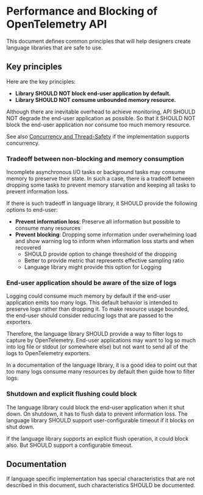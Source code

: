 # Performance and Blocking of OpenTelemetry API

This document defines common principles that will help designers create language libraries that are safe to use. 

## Key principles

Here are the key principles:

- **Library SHOULD NOT block end-user application by default.**
- **Library SHOULD NOT consume unbounded memory resource.**

Although there are inevitable overhead to achieve monitoring, API SHOULD NOT degrade the end-user application as possible. So that it SHOULD NOT block the end-user application nor consume too much memory resource.

See also [Concurrency and Thread-Safety](concurrency.md) if the implementation supports concurrency.

### Tradeoff between non-blocking and memory consumption

Incomplete asynchronous I/O tasks or background tasks may consume memory to preserve their state. In such a case, there is a tradeoff between dropping some tasks to prevent memory starvation and keeping all tasks to prevent information loss.

If there is such tradeoff in language library, it SHOULD provide the following options to end-user:

- **Prevent information loss**: Preserve all information but possible to consume many resources
- **Prevent blocking**: Dropping some information under overwhelming load and show warning log to inform when information loss starts and when recovered
  - SHOULD provide option to change threshold of the dropping
  - Better to provide metric that represents effective sampling ratio
  - Language library might provide this option for Logging

### End-user application should be aware of the size of logs

Logging could consume much memory by default if the end-user application emits too many logs. This default behavior is intended to preserve logs rather than dropping it. To make resource usage bounded, the end-user should consider reducing logs that are passed to the exporters.

Therefore, the language library SHOULD provide a way to filter logs to capture by OpenTelemetry. End-user applications may want to log so much into log file or stdout (or somewhere else) but not want to send all of the logs to OpenTelemetry exporters.

In a documentation of the language library, it is a good idea to point out that too many logs consume many resources by default then guide how to filter logs.

### Shutdown and explicit flushing could block

The language library could block the end-user application when it shut down. On shutdown, it has to flush data to prevent information loss. The language library SHOULD support user-configurable timeout if it blocks on shut down.

If the language library supports an explicit flush operation, it could block also. But SHOULD support a configurable timeout.

## Documentation

If language specific implementation has special characteristics that are not described in this document, such characteristics SHOULD be documented.
